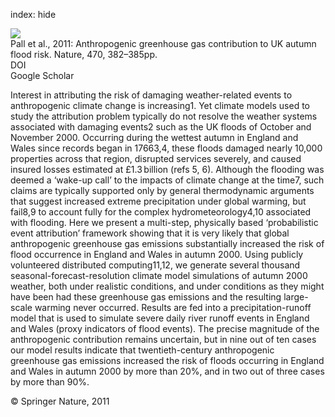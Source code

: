 index: hide

<div class="Citation">
    <div class="Citation-thumb CitationThumb-linked"  data-href="https://doi.org/10.1038/nature09762">
      <img src="https://static.claimspace.cloud/climate-study-static/refs/thumbs/10/Pall_et_al_2011-thumb.png" />
    </div>

  <div class="Citation-body">
    <div class="Citation-text">Pall et al., 2011: Anthropogenic greenhouse gas contribution to UK autumn flood risk. <span class="Article-journal">Nature, </span><span class="Article-volume">470, </span>382–385pp.</div>
    <div class="Citation-links">
      <div class="CitationLink" data-href="https://doi.org/10.1038/nature09762">
        <div class="CitationLink-icon CitationLink-Doi"></div>
        <div class="CitationLink-text">DOI</div>
      </div>
      <div class="CitationLink" data-href="https://scholar.google.com/scholar?q=10.1038/nature09762">
        <div class="CitationLink-icon CitationLink-Scholar"></div>
        <div class="CitationLink-text">Google Scholar</div>
      </div>
    </div>
  </div>
</div>

Interest in attributing the risk of damaging weather-related events to anthropogenic climate change is increasing1. Yet climate models used to study the attribution problem typically do not resolve the weather systems associated with damaging events2 such as the UK floods of October and November 2000. Occurring during the wettest autumn in England and Wales since records began in 17663,4, these floods damaged nearly 10,000 properties across that region, disrupted services severely, and caused insured losses estimated at £1.3 billion (refs 5, 6). Although the flooding was deemed a ‘wake-up call’ to the impacts of climate change at the time7, such claims are typically supported only by general thermodynamic arguments that suggest increased extreme precipitation under global warming, but fail8,9 to account fully for the complex hydrometeorology4,10 associated with flooding. Here we present a multi-step, physically based ‘probabilistic event attribution’ framework showing that it is very likely that global anthropogenic greenhouse gas emissions substantially increased the risk of flood occurrence in England and Wales in autumn 2000. Using publicly volunteered distributed computing11,12, we generate several thousand seasonal-forecast-resolution climate model simulations of autumn 2000 weather, both under realistic conditions, and under conditions as they might have been had these greenhouse gas emissions and the resulting large-scale warming never occurred. Results are fed into a precipitation-runoff model that is used to simulate severe daily river runoff events in England and Wales (proxy indicators of flood events). The precise magnitude of the anthropogenic contribution remains uncertain, but in nine out of ten cases our model results indicate that twentieth-century anthropogenic greenhouse gas emissions increased the risk of floods occurring in England and Wales in autumn 2000 by more than 20%, and in two out of three cases by more than 90%.

<div class="Citation-copy">
&copy; Springer Nature, 2011
</div>